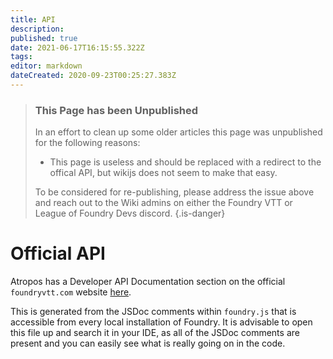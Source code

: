 ```yaml
---
title: API
description: 
published: true
date: 2021-06-17T16:15:55.322Z
tags: 
editor: markdown
dateCreated: 2020-09-23T00:25:27.383Z
---
```


> ### This Page has been Unpublished
> In an effort to clean up some older articles this page was unpublished for the following reasons:
> - This page is useless and should be replaced with a redirect to the offical API, but wikijs does not seem to make that easy.
>
> To be considered for re-publishing, please address the issue above and reach out to the Wiki admins on either the Foundry VTT or League of Foundry Devs discord.
{.is-danger}

# Official API
Atropos has a Developer API Documentation section on the official `foundryvtt.com` website [here](https://foundryvtt.com/api/).

This is generated from the JSDoc comments within `foundry.js` that is accessible from every local installation of Foundry. It is advisable to open this file up and search it in your IDE, as all of the JSDoc comments are present and you can easily see what is really going on in the code.